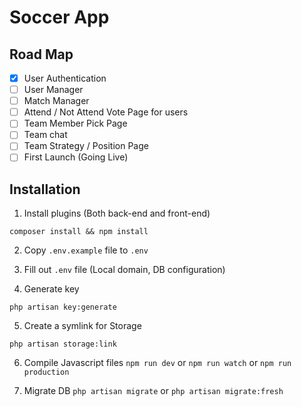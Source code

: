 # Soccer App

## Road Map
- [x] User Authentication
- [ ] User Manager
- [ ] Match Manager
- [ ] Attend / Not Attend Vote Page for users
- [ ] Team Member Pick Page
- [ ] Team chat
- [ ] Team Strategy / Position Page
- [ ] First Launch (Going Live)

## Installation
1. Install plugins (Both back-end and front-end)
```
composer install && npm install
```

2. Copy `.env.example` file to `.env`
   
3. Fill out `.env` file (Local domain, DB configuration)
   
4. Generate key
```
php artisan key:generate
```

5. Create a symlink for Storage
```
php artisan storage:link
```

6. Compile Javascript files
`npm run dev` or
`npm run watch` or
`npm run production`

7. Migrate DB
`php artisan migrate` or
`php artisan migrate:fresh`
